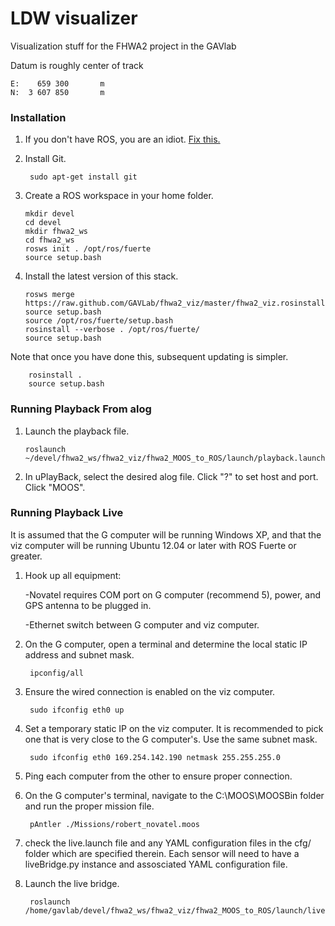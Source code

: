 # LDW visualizer #

Visualization stuff for the FHWA2 project in the GAVlab

Datum is roughly center of track
	
	E: 	  659 300  		m
	N: 	3 607 850   	m


### Installation ###

1. 	If you don't have ROS, you are an idiot. [Fix this.](http://www.ros.org/wiki/ROS/Installation)

2. Install Git.

		sudo apt-get install git

3.	Create a ROS workspace in your home folder.

		mkdir devel
		cd devel
		mkdir fhwa2_ws
		cd fhwa2_ws
		rosws init . /opt/ros/fuerte
		source setup.bash

4. 	Install the latest version of this stack.

		rosws merge https://raw.github.com/GAVLab/fhwa2_viz/master/fhwa2_viz.rosinstall
		source setup.bash
		source /opt/ros/fuerte/setup.bash
		rosinstall --verbose . /opt/ros/fuerte/
		source setup.bash

Note that once you have done this, subsequent updating is simpler.

		rosinstall .
		source setup.bash


### Running Playback From alog ###

1.	Launch the playback file.
		
		roslaunch ~/devel/fhwa2_ws/fhwa2_viz/fhwa2_MOOS_to_ROS/launch/playback.launch

2. 	In uPlayBack, select the desired alog file. Click "?" to set host and port. Click "MOOS".


### Running Playback Live ###
It is assumed that the G computer will be running Windows XP, and that the viz computer will be running Ubuntu 12.04 or later with ROS Fuerte or greater.

1. Hook up all equipment:
	
	-Novatel requires COM port on G computer (recommend 5), power, and GPS antenna to be plugged in.
	
	-Ethernet switch between G computer and viz computer.

2. On the G computer, open a terminal and determine the local static IP address and subnet mask.

		ipconfig/all

3. Ensure the wired connection is enabled on the viz computer.

		sudo ifconfig eth0 up

4. Set a temporary static IP on the viz computer. It is recommended to pick one that is very close to the G computer's. Use the same subnet mask.
		
		sudo ifconfig eth0 169.254.142.190 netmask 255.255.255.0

5. Ping each computer from the other to ensure proper connection.

6. On the G computer's terminal, navigate to the C:\MOOS\MOOSBin folder and run the proper mission file.

		pAntler ./Missions/robert_novatel.moos

7. check the live.launch file and any YAML configuration files in the cfg/ folder which are specified therein. Each sensor will need to have a liveBridge.py instance and assosciated YAML configuration file.

8. Launch the live bridge.
	
		roslaunch /home/gavlab/devel/fhwa2_ws/fhwa2_viz/fhwa2_MOOS_to_ROS/launch/live.launch